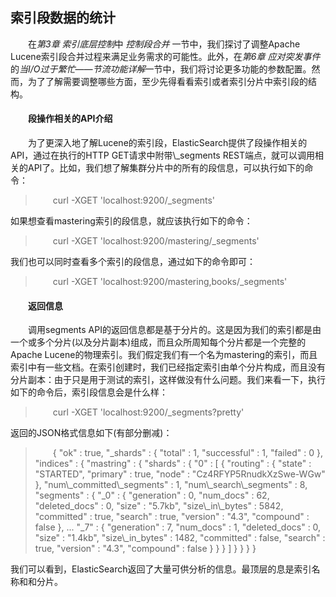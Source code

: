 ## 索引段数据的统计
<div style="text-indent:2em;">
<p>在<i>第3章 索引底层控制</i>中 <i>控制段合并</i> 一节中，我们探讨了调整Apache Lucene索引段合并过程来满足业务需求的可能性。此外，在<i>第6章 应对突发事件</i>的<i>当I/O过于繁忙——节流功能详解</i>一节中，我们将讨论更多功能的参数配置。然而，为了了解需要调整哪些方面，至少先得看看索引或者索引分片中索引段的结构。 </p>

<h4>段操作相关的API介绍</h4>
<p>为了更深入地了解Lucene的索引段，ElasticSearch提供了段操作相关的API，通过在执行的HTTP GET请求中附带\_segments REST端点，就可以调用相关的API了。比如，我们想了解集群分片中的所有的段信息，可以执行如下的命令：
<blockquote>curl -XGET 'localhost:9200/_segments'</blockquote>
如果想查看mastering索引的段信息，就应该执行如下的命令：
<blockquote>curl -XGET 'localhost:9200/mastering/_segments'</blockquote>
我们也可以同时查看多个索引的段信息，通过如下的命令即可：
<blockquote>curl -XGET 'localhost:9200/mastering,books/_segments'</blockquote>
</p>
<h4>返回信息</h4>
<p>调用segments API的返回信息都是基于分片的。这是因为我们的索引都是由一个或多个分片(以及分片副本)组成，而且众所周知每个分片都是一个完整的Apache Lucene的物理索引。我们假定我们有一个名为mastering的索引，而且索引中有一些文档。在索引创建时，我们已经指定索引由单个分片构成，而且没有分片副本：由于只是用于测试的索引，这样做没有什么问题。我们来看一下，执行如下的命令后，索引段信息会是什么样：
<blockquote>curl -XGET 'localhost:9200/_segments?pretty'</blockquote>
返回的JSON格式信息如下(有部分删减)：
<blockquote>
{
"ok" : true,
"_shards" : {
"total" : 1,
"successful" : 1,
"failed" : 0
},
"indices" : {
"mastring" : {
"shards" : {
"0" : [ {
"routing" : {
"state" : "STARTED",
"primary" : true,
"node" : "Cz4RFYP5RnudkXzSwe-WGw"
},
"num\_committed\_segments" : 1,
"num\_search\_segments" : 8,
"segments" : {
"_0" : {
"generation" : 0,
"num_docs" : 62,
"deleted_docs" : 0,
"size" : "5.7kb",
"size\_in\_bytes" : 5842,
"committed" : true,
"search" : true,
"version" : "4.3",
"compound" : false
},
...
"_7" : {
"generation" : 7,
"num_docs" : 1,
"deleted_docs" : 0,
"size" : "1.4kb",
"size\_in_bytes" : 1482,
"committed" : false,
"search" : true,
"version" : "4.3",
"compound" : false
}
}
} ]
}
}
}
}
</blockquote>
我们可以看到，ElasticSearch返回了大量可供分析的信息。最顶层的息是索引名称和和分片。
</p>

</div>
